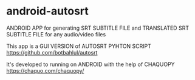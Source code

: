 # android-autosrt
ANDROID APP for generating SRT SUBTITLE FILE and TRANSLATED SRT SUBTITLE FILE for any audio/video files

This app is a GUI VERSION of AUTOSRT PYHTON SCRIPT https://github.com/botbahlul/autosrt

It's developed to running on ANDROID with the help of CHAQUOPY https://chaquo.com/chaquopy/

